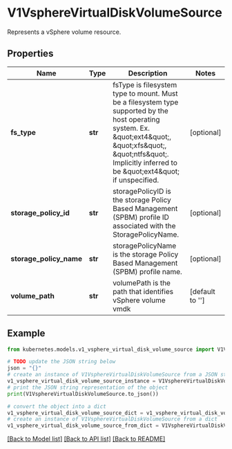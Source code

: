 # V1VsphereVirtualDiskVolumeSource

Represents a vSphere volume resource.

## Properties

Name | Type | Description | Notes
------------ | ------------- | ------------- | -------------
**fs_type** | **str** | fsType is filesystem type to mount. Must be a filesystem type supported by the host operating system. Ex. \&quot;ext4\&quot;, \&quot;xfs\&quot;, \&quot;ntfs\&quot;. Implicitly inferred to be \&quot;ext4\&quot; if unspecified. | [optional] 
**storage_policy_id** | **str** | storagePolicyID is the storage Policy Based Management (SPBM) profile ID associated with the StoragePolicyName. | [optional] 
**storage_policy_name** | **str** | storagePolicyName is the storage Policy Based Management (SPBM) profile name. | [optional] 
**volume_path** | **str** | volumePath is the path that identifies vSphere volume vmdk | [default to '']

## Example

```python
from kubernetes.models.v1_vsphere_virtual_disk_volume_source import V1VsphereVirtualDiskVolumeSource

# TODO update the JSON string below
json = "{}"
# create an instance of V1VsphereVirtualDiskVolumeSource from a JSON string
v1_vsphere_virtual_disk_volume_source_instance = V1VsphereVirtualDiskVolumeSource.from_json(json)
# print the JSON string representation of the object
print(V1VsphereVirtualDiskVolumeSource.to_json())

# convert the object into a dict
v1_vsphere_virtual_disk_volume_source_dict = v1_vsphere_virtual_disk_volume_source_instance.to_dict()
# create an instance of V1VsphereVirtualDiskVolumeSource from a dict
v1_vsphere_virtual_disk_volume_source_from_dict = V1VsphereVirtualDiskVolumeSource.from_dict(v1_vsphere_virtual_disk_volume_source_dict)
```
[[Back to Model list]](../README.md#documentation-for-models) [[Back to API list]](../README.md#documentation-for-api-endpoints) [[Back to README]](../README.md)


